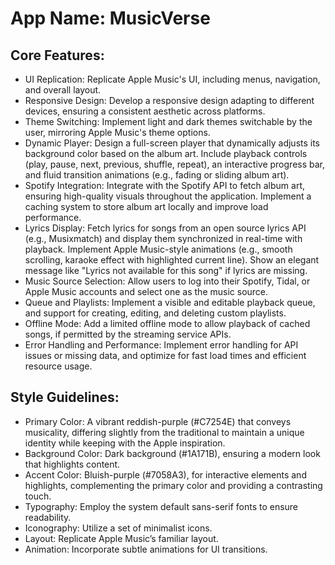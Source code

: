 # **App Name**: MusicVerse

## Core Features:

- UI Replication: Replicate Apple Music's UI, including menus, navigation, and overall layout.
- Responsive Design: Develop a responsive design adapting to different devices, ensuring a consistent aesthetic across platforms.
- Theme Switching: Implement light and dark themes switchable by the user, mirroring Apple Music's theme options.
- Dynamic Player: Design a full-screen player that dynamically adjusts its background color based on the album art. Include playback controls (play, pause, next, previous, shuffle, repeat), an interactive progress bar, and fluid transition animations (e.g., fading or sliding album art).
- Spotify Integration: Integrate with the Spotify API to fetch album art, ensuring high-quality visuals throughout the application. Implement a caching system to store album art locally and improve load performance.
- Lyrics Display: Fetch lyrics for songs from an open source lyrics API (e.g., Musixmatch) and display them synchronized in real-time with playback. Implement Apple Music-style animations (e.g., smooth scrolling, karaoke effect with highlighted current line). Show an elegant message like "Lyrics not available for this song" if lyrics are missing.
- Music Source Selection: Allow users to log into their Spotify, Tidal, or Apple Music accounts and select one as the music source.
- Queue and Playlists: Implement a visible and editable playback queue, and support for creating, editing, and deleting custom playlists.
- Offline Mode: Add a limited offline mode to allow playback of cached songs, if permitted by the streaming service APIs.
- Error Handling and Performance: Implement error handling for API issues or missing data, and optimize for fast load times and efficient resource usage.

## Style Guidelines:

- Primary Color: A vibrant reddish-purple (#C7254E) that conveys musicality, differing slightly from the traditional to maintain a unique identity while keeping with the Apple inspiration.
- Background Color: Dark background (#1A171B), ensuring a modern look that highlights content.
- Accent Color: Bluish-purple (#7058A3), for interactive elements and highlights, complementing the primary color and providing a contrasting touch.
- Typography: Employ the system default sans-serif fonts to ensure readability.
- Iconography: Utilize a set of minimalist icons.
- Layout: Replicate Apple Music’s familiar layout.
- Animation: Incorporate subtle animations for UI transitions.